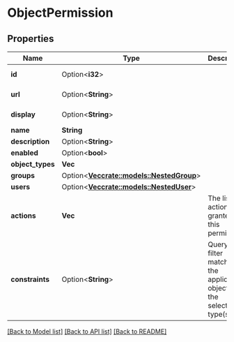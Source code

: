 # ObjectPermission

## Properties

Name | Type | Description | Notes
------------ | ------------- | ------------- | -------------
**id** | Option<**i32**> |  | [optional][readonly]
**url** | Option<**String**> |  | [optional][readonly]
**display** | Option<**String**> |  | [optional][readonly]
**name** | **String** |  | 
**description** | Option<**String**> |  | [optional]
**enabled** | Option<**bool**> |  | [optional]
**object_types** | **Vec<String>** |  | 
**groups** | Option<[**Vec<crate::models::NestedGroup>**](NestedGroup.md)> |  | [optional]
**users** | Option<[**Vec<crate::models::NestedUser>**](NestedUser.md)> |  | [optional]
**actions** | **Vec<String>** | The list of actions granted by this permission | 
**constraints** | Option<**String**> | Queryset filter matching the applicable objects of the selected type(s) | [optional]

[[Back to Model list]](../README.md#documentation-for-models) [[Back to API list]](../README.md#documentation-for-api-endpoints) [[Back to README]](../README.md)


